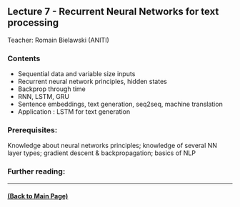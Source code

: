## Lecture 7 - Recurrent Neural Networks for text processing
Teacher: Romain Bielawski (ANITI)

### Contents

* Sequential data and variable size inputs
* Recurrent neural network principles, hidden states
* Backprop through time
* RNN, LSTM, GRU
* Sentence embeddings, text generation, seq2seq, machine translation
* Application : LSTM for text generation


### Prerequisites:
Knowledge about neural networks principles; knowledge of several NN layer types; gradient descent & backpropagation; basics of NLP


### Further reading:

---
#### [(Back to Main Page)](../index.md)
